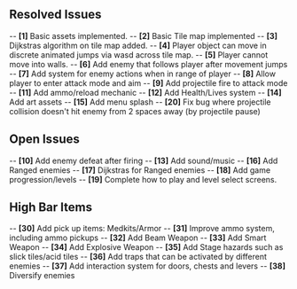 ## Resolved Issues ##

-- **[1]** Basic assets implemented.
-- **[2]** Basic Tile map implemented
-- **[3]** Dijkstras algorithm on tile map added.
-- **[4]** Player object can move in discrete animated jumps via wasd across tile map.
-- **[5]** Player cannot move into walls.
-- **[6]** Add enemy that follows player after movement jumps
-- **[7]** Add system for enemy actions when in range of player
-- **[8]** Allow player to enter attack mode and aim
-- **[9]** Add projectile fire to attack mode
-- **[11]** Add ammo/reload mechanic
-- **[12]** Add Health/Lives system
-- **[14]** Add art assets
-- **[15]** Add menu splash
-- **[20]** Fix bug where projectile collision doesn't hit enemy from 2 spaces away (by projectile pause)

## Open Issues ##

-- **[10]** Add enemy defeat after firing
-- **[13]** Add sound/music
-- **[16]** Add Ranged enemies
-- **[17]** Dijkstras for Ranged enemies
-- **[18]** Add game progression/levels
-- **[19]** Complete how to play and level select screens.

## High Bar Items ##
-- **[30]** Add pick up items: Medkits/Armor
-- **[31]** Improve ammo system, including ammo pickups
-- **[32]** Add Beam Weapon
-- **[33]** Add Smart Weapon
-- **[34]** Add Explosive Weapon
-- **[35]** Add Stage hazards such as slick tiles/acid tiles
-- **[36]** Add traps that can be activated by different enemies
-- **[37]** Add interaction system for doors, chests and levers
-- **[38]** Diversify enemies